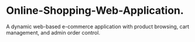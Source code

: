 # Online-Shopping-Web-Application.
A dynamic web-based e-commerce application with product browsing, cart management, and admin order control.
